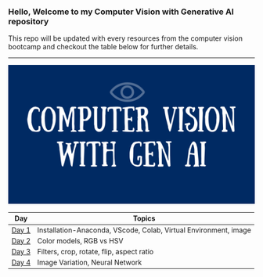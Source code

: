 ### Hello, Welcome to my Computer Vision with Generative AI repository
This repo will be updated with every resources from the computer vision bootcamp and checkout the table below for further details.

---------------------------------------------------------------------

![intro image](https://github.com/Arshapjoy/computer_vision_genai/blob/main/img/Computer%20Vision%20with%20Gen%20AI.png)

| Day | Topics |
|---|---|
|[Day 1](https://github.com/Arshapjoy/computer_vision_genai/tree/main/Day_1)| Installation-Anaconda, VScode, Colab, Virtual Environment, image  |
|[Day 2](https://github.com/Arshapjoy/computer_vision_genai/tree/main/Day_2)| Color models, RGB vs HSV  |
|[Day 3](https://github.com/Arshapjoy/computer_vision_genai/tree/main/Day_3)| Filters, crop, rotate, flip, aspect ratio |
|[Day 4](https://github.com/Arshapjoy/computer_vision_genai/tree/main/Day_4)| Image Variation, Neural Network |

